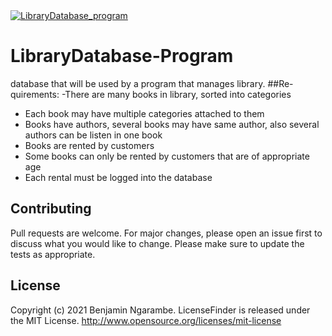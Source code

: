 <a href="https://www.instagram.com/ngarambe_benjamin/">
  <img src="https://images.vexels.com/media/users/3/216637/preview2/5cb9c03787ab7860fdd5dc4d13a72043-digital-library-logo-design.jpg" alt="  LibraryDatabase_program" >
</a>

# LibraryDatabase-Program
database that will be used by a program that manages library. 
##Re-quirements:
-There are many books in library, sorted into categories
- Each book may have multiple categories attached to them
- Books have authors, several books may have same author, also several authors can be listen in one book
- Books are rented by customers
- Some books can only be rented by customers that are of appropriate age
- Each rental must be logged into the database

## Contributing
Pull requests are welcome. For major changes, please open an issue first to discuss what you would like to change. Please make sure to update the tests as appropriate.

## License
Copyright (c) 2021 Benjamin Ngarambe.
LicenseFinder is released under the MIT License. http://www.opensource.org/licenses/mit-license
